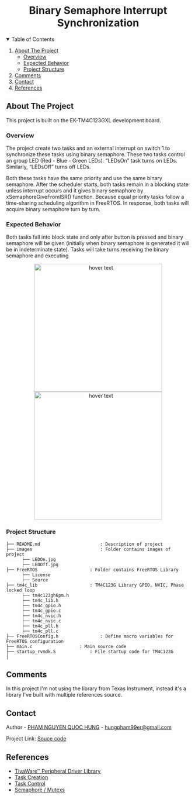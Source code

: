 <!-- PROJECT LOGO -->
<br />
<p align="center">
  <h1 align="center">Binary Semaphore Interrupt Synchronization</h1>
  
  

<!-- TABLE OF CONTENTS -->
<details open="open">
  <summary>Table of Contents</summary>
  <ol>
    <li>
      <a href="#about-the-project">About The Project</a>
      <ul>
        <li><a href="#overview">Overview</a></li>
		<li><a href="#expected-behavior">Expected Behavior</a></li>
		<li><a href="#project-structure">Project Structure</a></li>
      </ul>
    </li>
	<li><a href="#comments">Comments</a></li>
    <li><a href="#contact">Contact</a></li>
    <li><a href="#references">References</a></li>
  </ol>
</details>



<!-- ABOUT THE PROJECT -->
## About The Project

This project is built on the EK-TM4C123GXL development board.

### Overview

The project create two tasks and an external interrupt on switch 1 to synchronize these tasks using binary semaphore. These two tasks control an group LED (Red - Blue - Green LEDs). “LEDsOn” task turns on LEDs. Similarly, “LEDsOff” turns off LEDs.<br>

Both these tasks have the same priority and use the same binary semaphore. After the scheduler starts, both tasks remain in a blocking state unless interrupt occurs and it gives binary semaphore by xSemaphoreGiveFromISR() function. Because equal priority tasks follow a time-sharing scheduling algorithm in FreeRTOS. In response, both tasks will acquire binary semaphore turn by turn.<br>

### Expected Behavior
<p>
Both tasks fall into block state and only after button is pressed and binary semaphore will be given (initially when binary semaphore is generated it will be in indeterminate state). Tasks will take turns receiving the binary semaphore and executing
<p align="center">
  <img src="images/LEDOff.jpg" width="350" title="hover text">
  <img src="images/LEDOn.jpg" width="350" title="hover text">
</p>


### Project Structure

```
├── README.md              			: Description of project
├── images              			: Folder contains images of project
      ├── LEDOn.jpg
      ├── LEDOff.jpg
├── FreeRTOS					: Folder contains FreeRTOS Library
      ├── License
      ├── Source
├── tm4c_lib					: TM4C123G Library GPIO, NVIC, Phase locked loop
      ├── tm4c123gh6pm.h
      ├── tm4c_lib.h
      ├── tm4c_gpio.h
      ├── tm4c_gpio.c
      ├── tm4c_nvic.h
      ├── tm4c_nvic.c
      ├── tm4c_pll.h
      ├── tm4c_pll.c
├── FreeRTOSConfig.h				: Define macro variables for FreeRTOS configuration
├── main.c					: Main source code
├── startup_rvmdk.S				: File startup code for TM4C123G
│   
```

<!-- GETTING STARTED -->
## Comments
In this project I'm not using the library from Texas Instrument, instead it's a library I've built with multiple references source.

<!-- CONTACT -->
## Contact

Author - [PHAM NGUYEN QUOC HUNG](https://hun9pham.github.io) - hungpham99er@gmail.com

Project Link: [Souce code](https://github.com/hun9pham/freertos-roadmap/tree/main/Project/Binary%20semaphore%20synchronous)



<!-- References -->
## References
* [TivaWare™ Peripheral Driver Library](www.ti.com/lit/ug/spmu298e/spmu298e.pdf)
* [Task Creation](https://www.freertos.org/a00019.html)
* [Task Control](https://www.freertos.org/a00112.html)
* [Semaphore / Mutexs](https://www.freertos.org/a00113.html)
